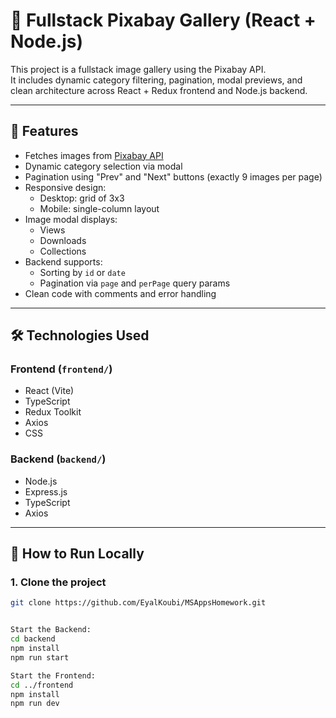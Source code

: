 

# 📸 Fullstack Pixabay Gallery (React + Node.js)

This project is a fullstack image gallery using the Pixabay API.  
It includes dynamic category filtering, pagination, modal previews, and clean architecture across React + Redux frontend and Node.js backend.

---

## 🚀 Features

- Fetches images from [Pixabay API](https://pixabay.com/api/)
- Dynamic category selection via modal
- Pagination using "Prev" and "Next" buttons (exactly 9 images per page)
- Responsive design:
  - Desktop: grid of 3x3
  - Mobile: single-column layout
- Image modal displays:
  - Views
  - Downloads
  - Collections
- Backend supports:
  - Sorting by `id` or `date`
  - Pagination via `page` and `perPage` query params
- Clean code with comments and error handling

---

## 🛠 Technologies Used

### Frontend (`frontend/`)
- React (Vite)
- TypeScript
- Redux Toolkit
- Axios
- CSS

### Backend (`backend/`)
- Node.js
- Express.js
- TypeScript
- Axios

---

## 🔧 How to Run Locally

### 1. Clone the project
```bash
git clone https://github.com/EyalKoubi/MSAppsHomework.git


Start the Backend:
cd backend
npm install
npm run start

Start the Frontend:
cd ../frontend
npm install
npm run dev
